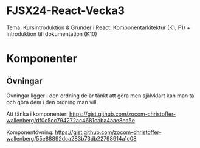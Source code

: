 # FJSX24-React-Vecka3
Tema: Kursintroduktion &amp; Grunder i React: Komponentarkitektur (K1, F1) + Introduktion till dokumentation (K10)












# Komponenter

## Övningar

Övningar ligger i den ordning de är tänkt att göra men självklart kan man ta och göra dem i den ordning man vill.

Att tänka i komponenter: https://gist.github.com/zocom-christoffer-wallenberg/df0c5cc794272ac4681caba4aae8ea5e

Komponentövning: https://gist.github.com/zocom-christoffer-wallenberg/55e88892dca283b73db22798914a1c08
